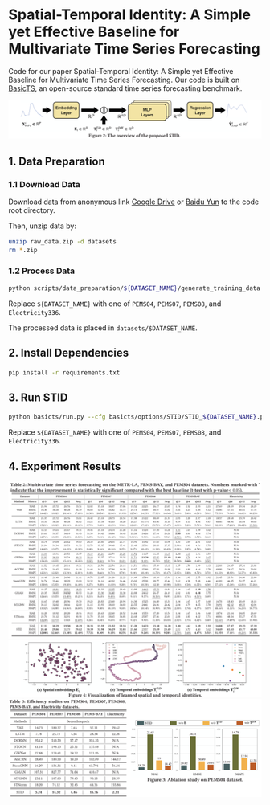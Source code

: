 # Spatial-Temporal Identity: A Simple yet Effective Baseline for Multivariate Time Series Forecasting

Code for our paper Spatial-Temporal Identity: A Simple yet Effective Baseline for Multivariate Time Series Forecasting.
Our code is built on [BasicTS](https://github.com/zezhishao/BasicTS), an open-source standard time series forecasting benchmark.


<img src="figures/STID_architecture.png" alt="model archtecture" style="zoom:80%;" />

## 1. Data Preparation

### 1.1 Download Data

Download data from anonymous link [Google Drive](https://drive.google.com/file/d/1Ox2uOQmGtYH_PZqlfd9dyfCXi6eqGc89/view?usp=sharing) or [Baidu Yun](https://pan.baidu.com/s/1yIwDwN2m50LdeCHIdCCkCA?pwd=dt96) to the code root directory.

Then, unzip data by:

```bash
unzip raw_data.zip -d datasets
rm *.zip
```

### 1.2 Process Data

```bash
python scripts/data_preparation/${DATASET_NAME}/generate_training_data.py
```

Replace `${DATASET_NAME}` with one of `PEMS04`, `PEMS07`, `PEMS08`, and `Electricity336`.

The processed data is placed in `datasets/$DATASET_NAME`.

## 2. Install Dependencies

```bash
pip install -r requirements.txt
```

## 3. Run STID

```bash
python basicts/run.py --cfg basicts/options/STID/STID_${DATASET_NAME}.py --gpus '0'
```

Replace `${DATASET_NAME}` with one of `PEMS04`, `PEMS07`, `PEMS08`, and `Electricity336`.

## 4. Experiment Results

<img src="figures/main_results.png" alt="main results" style="zoom:100%;" />

<img src="figures/visualizations.png" alt="visualizations" style="zoom:100%;" />

<img src="figures/efficiency_and_ablation.png" alt="efficiency and ablation" style="zoom:100%;" />
